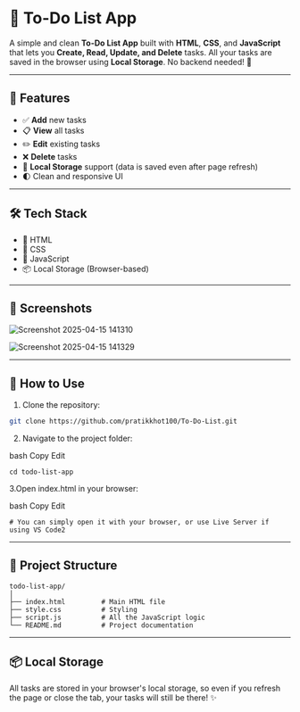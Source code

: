 # 📝 To-Do List App

A simple and clean **To-Do List App** built with **HTML**, **CSS**, and **JavaScript** that lets you **Create, Read, Update, and Delete** tasks. All your tasks are saved in the browser using **Local Storage**. No backend needed! 💾

---

## 🚀 Features

- ✅ **Add** new tasks  
- 📋 **View** all tasks  
- ✏️ **Edit** existing tasks  
- ❌ **Delete** tasks  
- 💾 **Local Storage** support (data is saved even after page refresh)  
- 🌓 Clean and responsive UI  

---

## 🛠️ Tech Stack

- 🧱 HTML  
- 🎨 CSS  
- 🧠 JavaScript   
- 📦 Local Storage (Browser-based)  

---

## 📸 Screenshots

 ![Screenshot 2025-04-15 141310](https://github.com/user-attachments/assets/17874038-1c27-4d3e-8af0-efe1951e4539)

 ![Screenshot 2025-04-15 141329](https://github.com/user-attachments/assets/196b62f6-bf5a-4ad0-a8b1-42527783439e)

---

## 🧰 How to Use

1. Clone the repository:

```bash
git clone https://github.com/pratikkhot100/To-Do-List.git

```

2. Navigate to the project folder:

bash
Copy
Edit
```
cd todo-list-app
```

3.Open index.html in your browser:

bash
Copy
Edit
```
# You can simply open it with your browser, or use Live Server if using VS Code2
```

---

## 📂 Project Structure

```
todo-list-app/
│
├── index.html         # Main HTML file
├── style.css          # Styling
├── script.js          # All the JavaScript logic
└── README.md          # Project documentation
```

---

## 📦 Local Storage

All tasks are stored in your browser's local storage, so even if you refresh the page or close the tab, your tasks will still be there! ✨
